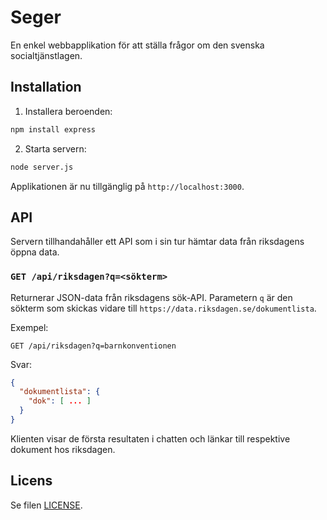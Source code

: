 # Seger

En enkel webbapplikation för att ställa frågor om den svenska socialtjänstlagen.

## Installation

1. Installera beroenden:

```bash
npm install express
```

2. Starta servern:

```bash
node server.js
```

Applikationen är nu tillgänglig på `http://localhost:3000`.

## API

Servern tillhandahåller ett API som i sin tur hämtar data från riksdagens öppna data.

### `GET /api/riksdagen?q=<sökterm>`

Returnerar JSON-data från riksdagens sök-API. Parametern `q` är den sökterm som skickas vidare till `https://data.riksdagen.se/dokumentlista`.

Exempel:

```
GET /api/riksdagen?q=barnkonventionen
```

Svar:

```json
{
  "dokumentlista": {
    "dok": [ ... ]
  }
}
```

Klienten visar de första resultaten i chatten och länkar till respektive dokument hos riksdagen.

## Licens

Se filen [LICENSE](LICENSE).
